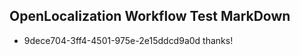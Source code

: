 ## OpenLocalization Workflow Test MarkDown
* 9dece704-3ff4-4501-975e-2e15ddcd9a0d thanks!

<!--HONumber=Jul16_HO3-->


